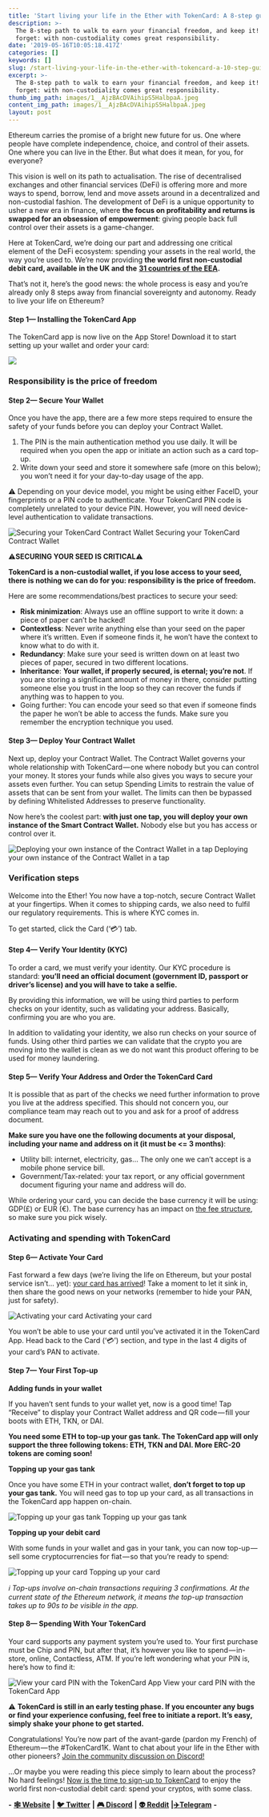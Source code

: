 ```yaml
---
title: 'Start living your life in the Ether with TokenCard: A 8-step guide'
description: >-
  The 8-step path to walk to earn your financial freedom, and keep it! Never
  forget: with non-custodiality comes great responsibility.
date: '2019-05-16T10:05:18.417Z'
categories: []
keywords: []
slug: /start-living-your-life-in-the-ether-with-tokencard-a-10-step-guide
excerpt: >-
  The 8-step path to walk to earn your financial freedom, and keep it! Never
  forget: with non-custodiality comes great responsibility.
thumb_img_path: images/1__AjzBAcDVAihipS5HalbpaA.jpeg
content_img_path: images/1__AjzBAcDVAihipS5HalbpaA.jpeg
layout: post
---
```



Ethereum carries the promise of a bright new future for us. One where people have complete independence, choice, and control of their assets. One where you can live in the Ether. But what does it mean, for you, for everyone?

This vision is well on its path to actualisation. The rise of decentralised exchanges and other financial services (DeFi) is offering more and more ways to spend, borrow, lend and move assets around in a decentralized and non-custodial fashion. The development of DeFi is a unique opportunity to usher a new era in finance, where **the focus on profitability and returns is swapped for an obsession of empowerment**: giving people back full control over their assets is a game-changer.

Here at TokenCard, we’re doing our part and addressing one critical element of the DeFi ecosystem: spending your assets in the real world, the way you’re used to. We’re now providing **the world first non-custodial debit card, available in the UK and the** [**31 countries of the EEA**](https://en.wikipedia.org/wiki/European_Economic_Area)**.**

That’s not it, here’s the good news: the whole process is easy and you’re already only 8 steps away from financial sovereignty and autonomy. Ready to live your life on Ethereum?

#### Step 1— Installing the TokenCard App

The TokenCard app is now live on the App Store! Download it to start setting up your wallet and order your card:

[![](https://cdn-images-1.medium.com/max/800/1*9PKJNpVxWiLTkyW8cjBh8Q.png)](https://apps.apple.com/app/tokencard/id1389841315)

### Responsibility is the price of freedom

#### Step 2— Secure Your Wallet

Once you have the app, there are a few more steps required to ensure the safety of your funds before you can deploy your Contract Wallet.

1.  The PIN is the main authentication method you use daily. It will be required when you open the app or initiate an action such as a card top-up.
2.  Write down your seed and store it somewhere safe (more on this below); you won’t need it for your day-to-day usage of the app.

⚠️ Depending on your device model, you might be using either FaceID, your fingerprints or a PIN code to authenticate. Your TokenCard PIN code is completely unrelated to your device PIN. However, you will need device-level authentication to validate transactions.

![Securing your TokenCard Contract Wallet](images/1__VF45JEidEU0__P6QoNfDdsw.gif)
Securing your TokenCard Contract Wallet

⚠️**SECURING YOUR SEED IS CRITICAL**⚠️

**TokenCard is a non-custodial wallet, if you lose access to your seed, there is nothing we can do for you: responsibility is the price of freedom.**

Here are some recommendations/best practices to secure your seed:

*   **Risk minimization**: Always use an offline support to write it down: a piece of paper can’t be hacked!
*   **Contextless**: Never write anything else than your seed on the paper where it’s written. Even if someone finds it, he won’t have the context to know what to do with it.
*   **Redundancy**: Make sure your seed is written down on at least two pieces of paper, secured in two different locations.
*   **Inheritance**: **Your wallet, if properly secured, is eternal; you’re not**. If you are storing a significant amount of money in there, consider putting someone else you trust in the loop so they can recover the funds if anything was to happen to you.
*   Going further: You can encode your seed so that even if someone finds the paper he won’t be able to access the funds. Make sure you remember the encryption technique you used.

#### Step 3— Deploy Your Contract Wallet

Next up, deploy your Contract Wallet. The Contract Wallet governs your whole relationship with TokenCard — one where nobody but you can control your money. It stores your funds while also gives you ways to secure your assets even further. You can setup Spending Limits to restrain the value of assets that can be sent from your wallet. The limits can then be bypassed by defining Whitelisted Addresses to preserve functionality.

Now here’s the coolest part: **with just one tap, you will deploy your own instance of the Smart Contract Wallet.** Nobody else but you has access or control over it.

![Deploying your own instance of the Contract Wallet in a tap](images/1__ZRvdZFVobMr0vi051B3vCg.gif)
Deploying your own instance of the Contract Wallet in a tap

### Verification steps

Welcome into the Ether! You now have a top-notch, secure Contract Wallet at your fingertips. When it comes to shipping cards, we also need to fulfil our regulatory requirements. This is where KYC comes in.

To get started, click the Card (‘💳’) tab.

#### Step 4— Verify Your Identity (KYC)

To order a card, we must verify your identity. Our KYC procedure is standard: **you’ll need an official document (government ID, passport or driver’s license) and you will have to take a selfie.**

By providing this information, we will be using third parties to perform checks on your identity, such as validating your address. Basically, confirming you are who you are.

In addition to validating your identity, we also run checks on your source of funds. Using other third parties we can validate that the crypto you are moving into the wallet is clean as we do not want this product offering to be used for money laundering.

#### Step 5— Verify Your Address and Order the TokenCard Card

It is possible that as part of the checks we need further information to prove you live at the address specified. This should not concern you, our compliance team may reach out to you and ask for a proof of address document.

**Make sure you have one the following documents at your disposal, including your name and address on it (it must be <= 3 months)**:

*   Utility bill: internet, electricity, gas… The only one we can’t accept is a mobile phone service bill.
*   Government/Tax-related: your tax report, or any official government document figuring your name and address will do.

While ordering your card, you can decide the base currency it will be using: GDP(£) or EUR (€). The base currency has an impact on [the fee structure](https://support.tokencard.io/hc/en-us/articles/360001403598), so make sure you pick wisely.

### Activating and spending with TokenCard

#### Step 6— Activate Your Card

Fast forward a few days (we’re living the life on Ethereum, but your postal service isn’t… yet): [your card has arrived](https://twitter.com/BBerdah/status/1124647104566169600)! Take a moment to let it sink in, then share the good news on your networks (remember to hide your PAN, just for safety).

![Activating your card](images/1__RIHYGPt9ifLzQWLXmEuOmg.png)
Activating your card

You won’t be able to use your card until you’ve activated it in the TokenCard App. Head back to the Card (‘💳’) section, and type in the last 4 digits of your card’s PAN to activate.

#### Step 7— Your First Top-up

**Adding funds in your wallet**

If you haven’t sent funds to your wallet yet, now is a good time! Tap “Receive” to display your Contract Wallet address and QR code — fill your boots with ETH, TKN, or DAI.

**You need some ETH to top-up your gas tank. The TokenCard app will only support the three following tokens: ETH, TKN and DAI. More ERC-20 tokens are coming soon!**

**Topping up your gas tank**

Once you have some ETH in your contract wallet, **don’t forget to top up your gas tank.** You will need gas to top up your card, as all transactions in the TokenCard app happen on-chain.

![Topping up your gas tank](images/1__MQZ4__giX__qoRjS7A2JUnuw.gif)
Topping up your gas tank

**Topping up your debit card**

With some funds in your wallet and gas in your tank, you can now top-up — sell some cryptocurrencies for fiat — so that you’re ready to spend:

![Topping up your card](images/1__oTR2CntSmUtpVLOGdfctyQ.gif)
Topping up your card

_ℹ️ Top-ups involve on-chain transactions requiring 3 confirmations. At the current state of the Ethereum network, it means the top-up transaction takes up to 90s to be visible in the app._

#### Step 8— Spending With Your TokenCard

Your card supports any payment system you’re used to. Your first purchase must be Chip and PIN, but after that, it’s however you like to spend — in-store, online, Contactless, ATM. If you’re left wondering what your PIN is, here’s how to find it:

![View your card PIN with the TokenCard App](images/1__qUh8L5X__0ZA__eK0HyDPyRA.png)
View your card PIN with the TokenCard App

⚠️ **TokenCard is still in an early testing phase. If you encounter any bugs or find your experience confusing, feel free to initiate a report. It’s easy, simply shake your phone to get started.**

Congratulations! You’re now part of the avant-garde (pardon my French) of Ethereum — the #TokenCard1K. Want to chat about your life in the Ether with other pioneers? [Join the community discussion on Discord!](https://discord.gg/YrrFpFd)

…Or maybe you were reading this piece simply to learn about the process? No hard feelings! [Now is the time to sign-up to TokenCard](https://tokencard.io/alpha/) to enjoy the world first non-custodial debit card: spend your cryptos, with some class.

**\-** [**🕸 Website**](https://monolith.xyz/) **|** [**🐦 Twitter**](https://twitter.com/monolith_web3) **|** [**🎮 Discord**](https://discord.gg/GN6gGEP) **|** [**👽 Reddit**](https://www.reddit.com/r/Monolith_Web3/) **|**[**✈️Telegram**](https://t.me/Monolith_Web3) **-**